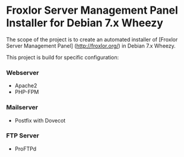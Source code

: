 # Froxlor Server Management Panel Installer for Debian 7.x Wheezy

The scope of the project is to create an automated installer of [Froxlor Server Management Panel] (http://froxlor.org/) in Debian 7.x Wheezy.

This project is build for specific configuration:

### Webserver ###
* Apache2
* PHP-FPM

### Mailserver ###
* Postfix with Dovecot

### FTP Server ###
* ProFTPd
